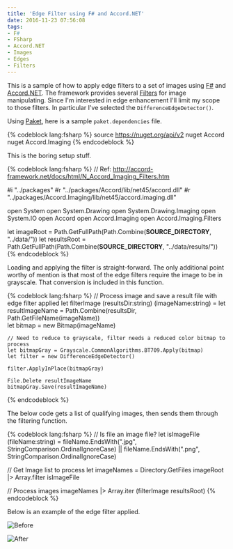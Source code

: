 ```yaml
---
title: 'Edge Filter using F# and Accord.NET'
date: 2016-11-23 07:56:08
tags:
- F#
- FSharp
- Accord.NET
- Images
- Edges
- Filters
---
```


This is a sample of how to apply edge filters to a set of images using [F#](http://fsharp.org/) and [Accord.NET](http://accord-framework.net/).  The framework provides several [Filters](http://accord-framework.net/docs/html/N_Accord_Imaging_Filters.htm) for image manipulating.  Since I'm interested in edge enhancement I'll limit my scope to those filters.  In particular I've selected the ```DifferenceEdgeDetector()```.

Using [Paket](https://github.com/fsprojects/Paket), here is a sample ```paket.dependencies``` file.

{% codeblock lang:fsharp %}
source https://nuget.org/api/v2
nuget Accord
nuget Accord.Imaging
{% endcodeblock %}

This is the boring setup stuff.  

{% codeblock lang:fsharp %}
// Ref: http://accord-framework.net/docs/html/N_Accord_Imaging_Filters.htm

#i "../packages"
#r "../packages/Accord/lib/net45/accord.dll"
#r "../packages/Accord.Imaging/lib/net45/accord.imaging.dll"

open System
open System.Drawing
open System.Drawing.Imaging
open System.IO
open Accord
open Accord.Imaging
open Accord.Imaging.Filters

let imageRoot = Path.GetFullPath(Path.Combine(__SOURCE_DIRECTORY__, "../data/"))
let resultsRoot = Path.GetFullPath(Path.Combine(__SOURCE_DIRECTORY__, "../data/results/"))
{% endcodeblock %}

Loading and applying the filter is straight-forward.  The only additional point worthy of mention is that most of the edge filters require the image to be in grayscale.  That conversion is included in this function.

{% codeblock lang:fsharp %}
// Process image and save a result file with edge filter applied
let filterImage (resultsDir:string) (imageName:string) =
    let resultImageName = Path.Combine(resultsDir, Path.GetFileName(imageName))        
    let bitmap = new Bitmap(imageName)

    // Need to reduce to grayscale, filter needs a reduced color bitmap to process
    let bitmapGray = Grayscale.CommonAlgorithms.BT709.Apply(bitmap)
    let filter = new DifferenceEdgeDetector()

    filter.ApplyInPlace(bitmapGray)

    File.Delete resultImageName
    bitmapGray.Save(resultImageName)
{% endcodeblock %}

The below code gets a list of qualifying images, then sends them through the filtering function.

{% codeblock lang:fsharp %}
// Is file an image file?
let isImageFile (fileName:string) = 
    fileName.EndsWith(".jpg", StringComparison.OrdinalIgnoreCase)
    || fileName.EndsWith(".png", StringComparison.OrdinalIgnoreCase)

// Get Image list to process
let imageNames = 
    Directory.GetFiles imageRoot 
    |> Array.filter isImageFile

// Process images
imageNames 
|> Array.iter (filterImage resultsRoot)
{% endcodeblock %}

Below is an example of the edge filter applied.

![Before](/images/edges_before.jpg)

![After](/images/edges_after.jpg)

